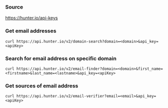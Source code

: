 ### Source
https://hunter.io/api-keys

### Get email addresses
```
curl https://api.hunter.io/v2/domain-search?domain=<domain>&api_key=<apiKey>
```

### Search for email address on specific domain
```
curl https://api.hunter.io/v2/email-finder?domain=<domain>&first_name=<firstname>&last_name=<lastname>&api_key=<apiKey>
```

### Get sources of email address
```
curl https://api.hunter.io/v2/email-verifier?email=<email>&api_key=<apiKey>
```

